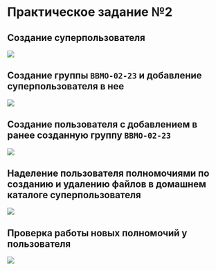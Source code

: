 
# Практическое задание №2

## Создание суперпользователя

![](./1.png)

## Создание группы `BBMO-02-23` и добавление суперпользователя в нее

![](./2.png)

## Создание пользователя с добавлением в ранее созданную группу `BBMO-02-23`

![](./3.png)

## Наделение пользователя полномочиями по созданию и удалению файлов в домашнем каталоге суперпользователя

![](./4.png)

## Проверка работы новых полномочий у пользователя

![](./5.png)

